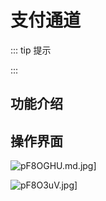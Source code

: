 # 支付通道

::: tip 提示

:::
## 功能介绍

## 操作界面

![pF8OGHU.md.jpg](https://s11.ax1x.com/2024/02/14/pF8OGHU.jpg)]

![pF8O3uV.jpg](https://s11.ax1x.com/2024/02/14/pF8O3uV.jpg)]

